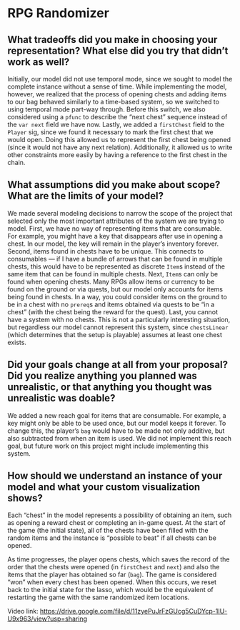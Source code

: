 # RPG Randomizer
## What tradeoffs did you make in choosing your representation? What else did you try that didn’t work as well?

Initially, our model did not use temporal mode, since we sought to model the complete instance without a sense of time. While implementing the model, however, we realized that the process of opening chests and adding items to our bag behaved similarly to a time-based system, so we switched to using temporal mode part-way through. Before this switch, we also considered using a `pfunc` to describe the “next chest” sequence instead of the `var next` field we have now. Lastly, we added a `firstChest` field to the `Player` sig, since we found it necessary to mark the first chest that we would open. Doing this allowed us to represent the first chest being opened (since it would not have any next relation). Additionally, it allowed us to write other constraints more easily by having a reference to the first chest in the chain.  

## What assumptions did you make about scope? What are the limits of your model?

We made several modeling decisions to narrow the scope of the project that selected only the most important attributes of the system we are trying to model. First, we have no way of representing items that are consumable. For example, you might have a key that disappears after use in opening a chest. In our model, the key will remain in the player’s inventory forever. Second, items found in chests have to be unique. This connects to consumables — if I have a bundle of arrows that can be found in multiple chests, this would have to be represented as discrete `Item`s instead of the same item that can be found in multiple chests. Next, `Item`s can only be found when opening chests. Many RPGs allow items or currency to be found on the ground or via quests, but our model only accounts for items being found in chests. In a way, you could consider items on the ground to be in a chest with no `prereq`s and items obtained via quests to be “in a chest” (with the chest being the reward for the quest). Last, you cannot have a system with no chests. This is not a particularly interesting situation, but regardless our model cannot represent this system, since `chestsLinear` (which determines that the setup is playable) assumes at least one chest exists. 

## Did your goals change at all from your proposal? Did you realize anything you planned was unrealistic, or that anything you thought was unrealistic was doable?

We added a new reach goal for items that are consumable. For example, a key might only be able to be used once, but our model keeps it forever. To change this, the player’s `bag` would have to be made not only additive, but also subtracted from when an item is used. We did not implement this reach goal, but future work on this project might include implementing this system.

## How should we understand an instance of your model and what your custom visualization shows?

Each “chest” in the model represents a possibility of obtaining an item, such as opening a reward chest or completing an in-game quest. At the start of the game (the initial state), all of the chests have been filled with the random items and the instance is “possible to beat” if all chests can be opened.

As time progresses, the player opens chests, which saves the record of the order that the chests were opened (in `firstChest` and `next`) and also the items that the player has obtained so far (`bag`). The game is considered “won” when every chest has been opened. When this occurs, we reset back to the initial state for the lasso, which would be the equivalent of restarting the game with the same randomized item locations.

Video link: https://drive.google.com/file/d/11zyePuJrFzGUcg5CuDYcp-1IU-U9x963/view?usp=sharing
